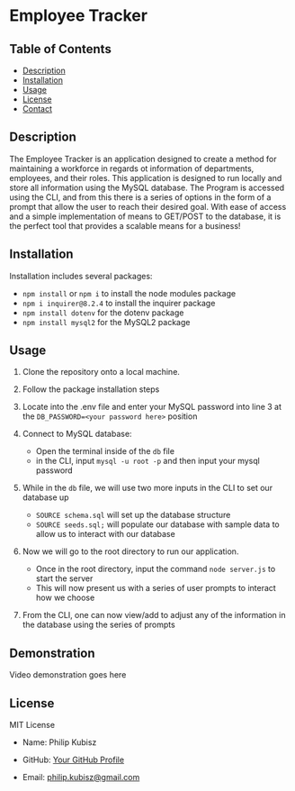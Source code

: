 # Employee Tracker

## Table of Contents

- [Description](##description)
- [Installation](##installation)
- [Usage](##usage)
- [License](##license)
- [Contact](##contact)

## Description

The Employee Tracker is an application designed to create a method for maintaining a workforce in regards ot information of departments, employees, and their roles. This application is designed to run locally and store all information using the MySQL database. The Program is accessed using the CLI, and from this there is a series of options in the form of a prompt that allow the user to reach their desired goal. With ease of access and a simple implementation of means to GET/POST to the database, it is the perfect tool that provides a scalable means for a business!

## Installation

Installation includes several packages:
- `npm install` or `npm i` to install the node modules package
- `npm i inquirer@8.2.4` to install the inquirer package
- `npm install dotenv` for the dotenv package
- `npm install mysql2` for the MySQL2 package

## Usage

1. Clone the repository onto a local machine.

2. Follow the package installation steps

3. Locate into the .env file and enter your MySQL password into line 3 at the `DB_PASSWORD=<your password here>` position

4. Connect to MySQL database:
    - Open the terminal inside of the `db` file
    - in the CLI, input `mysql -u root -p` and then input your mysql password

5. While in the `db` file, we will use two more inputs in the CLI to set our database up
    - `SOURCE schema.sql` will set up the database structure
    - `SOURCE seeds.sql;` will populate our database with sample data to allow us to interact with our database

6. Now we will go to the root directory to run our application.
    - Once in the root directory, input the command `node server.js` to start the server
    - This will now present us with a series of user prompts to interact how we choose

7. From the CLI, one can now view/add to adjust any of the information in the database using the series of prompts

## Demonstration

Video demonstration goes here

## License

MIT License


- Name: Philip Kubisz

- GitHub: [Your GitHub Profile](https://github.com/PhilKubz?tab=repositories)

- Email: philip.kubisz@gmail.com